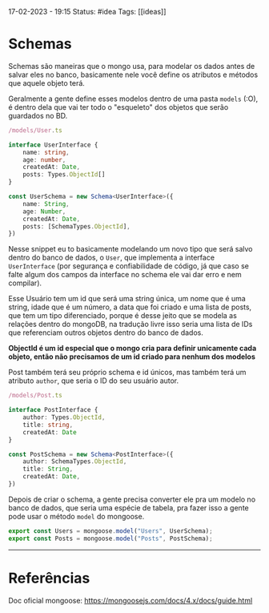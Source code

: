 17-02-2023 - 19:15
Status: #idea
Tags: [[ideas]]

# Schemas

Schemas são maneiras que o mongo usa, para modelar os dados antes de salvar eles no banco, basicamente nele você define os atributos e métodos que aquele objeto terá.

Geralmente a gente define esses modelos dentro de uma pasta  `models` (:O), é dentro dela que vai ter todo o "esqueleto" dos objetos que serão guardados no BD.
```ts
/models/User.ts

interface UserInterface {
	name: string,
	age: number,
	createdAt: Date,
	posts: Types.ObjectId[]
}

const UserSchema = new Schema<UserInterface>({
	name: String,
	age: Number,
	createdAt: Date,
	posts: [SchemaTypes.ObjectId],
})

```

Nesse snippet eu to basicamente modelando um novo tipo que será salvo dentro do banco de dados, o `User`, que implementa a interface `UserInterface` (por segurança e confiabilidade de código, já que caso se falte algum dos campos da interface no schema ele vai dar erro e nem compilar).

Esse Usuário tem um id que será uma string única, um nome que é uma string, idade que é um número, a data que foi criado e uma lista de posts, que tem um tipo diferenciado, porque é desse jeito que se modela as relações dentro do mongoDB, na tradução livre isso seria uma lista de IDs que referenciam outros objetos dentro do banco de dados.

**ObjectId é um id especial que o mongo cria para definir unicamente cada objeto, então não precisamos de um id criado para nenhum dos modelos**

Post também terá seu próprio schema e id únicos, mas também terá um atributo `author`, que seria o ID do seu usuário autor.
```ts
/models/Post.ts

interface PostInterface {
	author: Types.ObjectId,
	title: string,
	createdAt: Date
}

const PostSchema = new Schema<PostInterface>({
	author: SchemaTypes.ObjectId,
	title: String,
	createdAt: Date,
})
```

Depois de criar o schema, a gente precisa converter ele pra um modelo no banco de dados, que seria uma espécie de tabela, pra fazer isso a gente pode usar o método `model` do mongoose.
```ts
export const Users = mongoose.model("Users", UserSchema);
export const Posts = mongoose.model("Posts", PostSchema);
```

---
# Referências

Doc oficial mongoose:
https://mongoosejs.com/docs/4.x/docs/guide.html